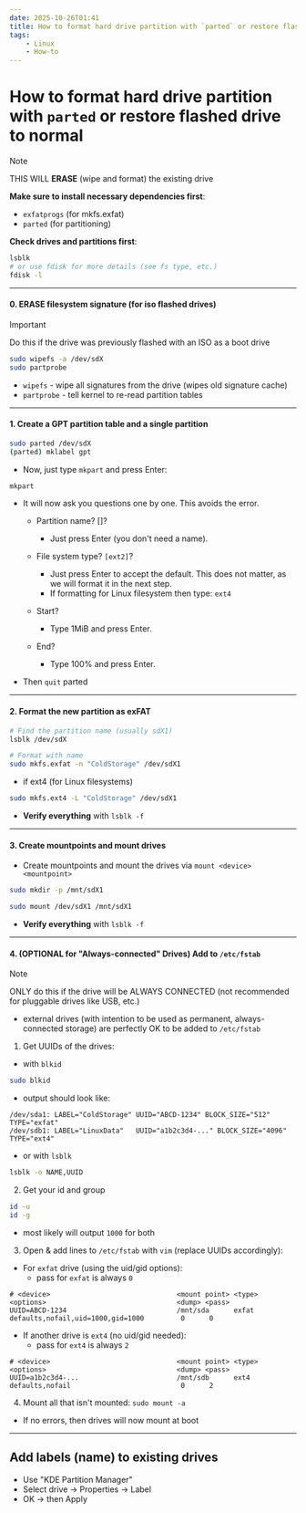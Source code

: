 ```yaml
---
date: 2025-10-26T01:41
title: How to format hard drive partition with `parted` or restore flashed drive to normal
tags: 
    - Linux
    - How-to
---
```

<!-- 2025-10-26-0141 (October 26, 2025 01:41:28 AM) -->

# How to format hard drive partition with `parted` or restore flashed drive to normal

> [!NOTE]
> THIS WILL **ERASE** (wipe and format) the existing drive

**Make sure to install necessary dependencies first**:
  - `exfatprogs` (for mkfs.exfat) 
  - `parted` (for partitioning)

**Check drives and partitions first**:
```bash
lsblk
# or use fdisk for more details (see fs type, etc.)
fdisk -l
```

---

#### 0. ERASE filesystem signature (for iso flashed drives)

> [!IMPORTANT]
> Do this if the drive was previously flashed with an ISO as a boot drive

```bash
sudo wipefs -a /dev/sdX
sudo partprobe
```

* `wipefs` - wipe all signatures from the drive (wipes old signature cache)
* `partprobe` - tell kernel to re-read partition tables

---

#### 1. Create a GPT partition table and a single partition

```bash
sudo parted /dev/sdX
(parted) mklabel gpt
```

* Now, just type `mkpart` and press Enter:

```bash
mkpart
```

* It will now ask you questions one by one. This avoids the error.

    * Partition name? []?
        * Just press Enter (you don't need a name).

    * File system type? `[ext2]`?
        * Just press Enter to accept the default. This does not matter, as we will format it in the next step.
        * If formatting for Linux filesystem then type: `ext4`

    * Start?
        * Type 1MiB and press Enter.

    * End?
        * Type 100% and press Enter.

- Then `quit` parted

---

#### 2. Format the new partition as exFAT

```bash
# Find the partition name (usually sdX1)
lsblk /dev/sdX

# Format with name
sudo mkfs.exfat -n "ColdStorage" /dev/sdX1

```

* if ext4 (for Linux filesystems)

```bash
sudo mkfs.ext4 -L "ColdStorage" /dev/sdX1
  ```

* **Verify everything** with `lsblk -f`

---

#### 3. Create mountpoints and mount drives

* Create mountpoints and mount the drives via `mount <device> <mountpoint>`

```bash
sudo mkdir -p /mnt/sdX1

sudo mount /dev/sdX1 /mnt/sdX1
```

* **Verify everything** with `lsblk -f`

---

#### 4. (OPTIONAL for "Always-connected" Drives) Add to `/etc/fstab`

> [!NOTE]
> ONLY do this if the drive will be ALWAYS CONNECTED (not recommended for pluggable drives like USB, etc.)
> - external drives (with intention to be used as permanent, always-connected storage) are perfectly OK to be added to `/etc/fstab`

1. Get UUIDs of the drives:

* with `blkid`
```bash
sudo blkid
```

- output should look like:
```log
/dev/sda1: LABEL="ColdStorage" UUID="ABCD-1234" BLOCK_SIZE="512" TYPE="exfat"
/dev/sdb1: LABEL="LinuxData"   UUID="a1b2c3d4-..." BLOCK_SIZE="4096" TYPE="ext4"
```

* or with `lsblk`
```bash
lsblk -o NAME,UUID
```

2. Get your id and group
```bash
id -u
id -g
```
* most likely will output `1000` for both

3. Open & add lines to `/etc/fstab` with `vim` (replace UUIDs accordingly):

* For `exfat` drive (using the uid/gid options):
  * pass for `exfat` is always `0`

```fstab
# <device>                               <mount point> <type>  <options>                                <dump> <pass>
UUID=ABCD-1234                           /mnt/sda      exfat   defaults,nofail,uid=1000,gid=1000         0      0
```

* If another drive is `ext4` (no uid/gid needed):
  * pass for `ext4` is always `2`

```fstab
# <device>                               <mount point> <type>  <options>                                <dump> <pass>
UUID=a1b2c3d4-...                        /mnt/sdb      ext4    defaults,nofail                           0      2
```

4. Mount all that isn't mounted: `sudo mount -a`
* If no errors, then drives will now mount at boot

---

## Add labels (name) to existing drives

* Use "KDE Partition Manager"
* Select drive -> Properties -> Label
* OK -> then Apply
